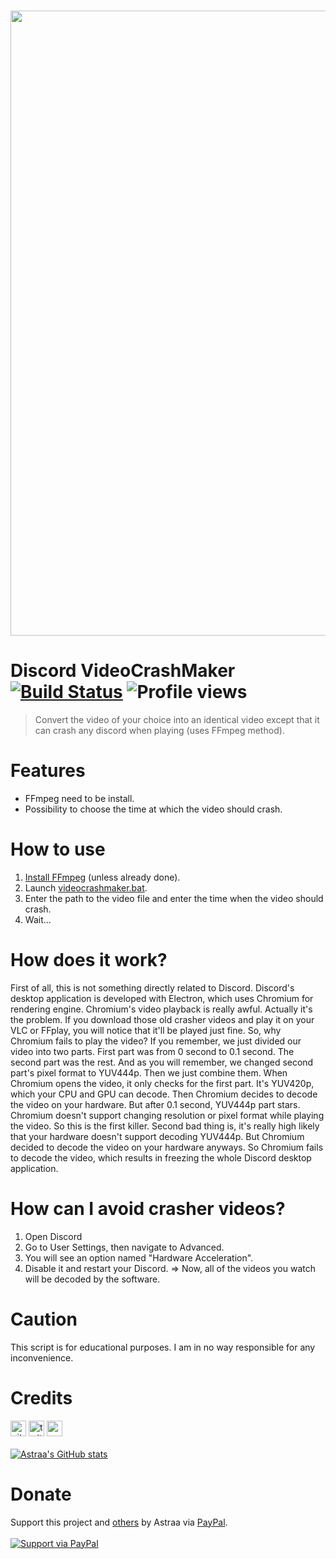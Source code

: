 <div align="center">
  <br />
  <p>
    <a href="https://github.com/AstraaDev"><img src="https://files.readme.io/d14112d-Cloudsmith-Integrations-Banner-GitHub.png" width="1000"></a>
  </p>
</div>

# Discord VideoCrashMaker [![Build Status](https://img.shields.io/badge/covarage-100%25-succes)]() ![Profile views](https://gpvc.arturio.dev/AstraaDev)

> Convert the video of your choice into an identical video except that it can crash any discord when playing (uses FFmpeg method).

# Features
 - FFmpeg need to be install.
 - Possibility to choose the time at which the video should crash.

# How to use
 1. [Install FFmpeg](https://www.youtube.com/watch?v=GI7JGouGPsE) (unless already done).
 2. Launch [videocrashmaker.bat](videocrashmaker.bat).
 3. Enter the path to the video file and enter the time when the video should crash.
 4. Wait...

# How does it work?
First of all, this is not something directly related to Discord. Discord's desktop application is developed with Electron, which uses Chromium for rendering engine. Chromium's video playback is really awful. Actually it's the problem. If you download those old crasher videos and play it on your VLC or FFplay, you will notice that it'll be played just fine.
So, why Chromium fails to play the video? If you remember, we just divided our video into two parts. First part was from 0 second to 0.1 second. The second part was the rest. And as you will remember, we changed second part's pixel format to YUV444p. Then we just combine them. When Chromium opens the video, it only checks for the first part. It's YUV420p, which your CPU and GPU can decode. Then Chromium decides to decode the video on your hardware. But after 0.1 second, YUV444p part stars. Chromium doesn't support changing resolution or pixel format while playing the video. So this is the first killer.
Second bad thing is, it's really high likely that your hardware doesn't support decoding YUV444p. But Chromium decided to decode the video on your hardware anyways. So Chromium fails to decode the video, which results in freezing the whole Discord desktop application.

# How can I avoid crasher videos?
  1. Open Discord
  2. Go to User Settings, then navigate to Advanced.
  3. You will see an option named "Hardware Acceleration".
  4. Disable it and restart your Discord.
=> Now, all of the videos you watch will be decoded by the software.

# Caution
This script is for educational purposes. I am in no way responsible for any inconvenience.

# Credits
[<img src='https://cdn.jsdelivr.net/npm/simple-icons@3.0.1/icons/github.svg' alt='github' height='25'>](https://github.com/AstraaDev)          [<img src='https://cdn.jsdelivr.net/npm/simple-icons@3.0.1/icons/twitter.svg' alt='twitter' height='25'>](https://twitter.com/AstraaDev)          [<img src='https://cdn.jsdelivr.net/npm/simple-icons@3.0.1/icons/icloud.svg' alt='website' height='25'>](http://astraadev.club)  
<br>
[![Astraa's GitHub stats](https://github-readme-stats.vercel.app/api?username=AstraaDev)](https://github.com/AstraaDev/github-readme-stats)

# Donate
Support this project and [others](https://github.com/AstraaDev) by Astraa via [PayPal](https://www.paypal.com/).
<br>
<br>
<a href="https://www.paypal.me/fmrhrt/">
  <img alt="Support via PayPal" src="https://cdn.rawgit.com/twolfson/paypal-github-button/1.0.0/dist/button.svg"/>
</a>
